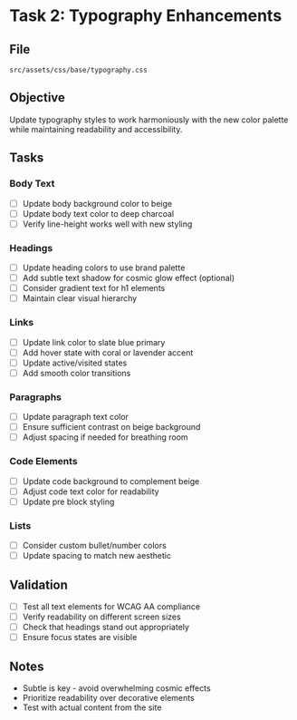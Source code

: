 # Task 2: Typography Enhancements

## File
`src/assets/css/base/typography.css`

## Objective
Update typography styles to work harmoniously with the new color palette while maintaining readability and accessibility.

## Tasks

### Body Text
- [ ] Update body background color to beige
- [ ] Update body text color to deep charcoal
- [ ] Verify line-height works well with new styling

### Headings
- [ ] Update heading colors to use brand palette
- [ ] Add subtle text shadow for cosmic glow effect (optional)
- [ ] Consider gradient text for h1 elements
- [ ] Maintain clear visual hierarchy

### Links
- [ ] Update link color to slate blue primary
- [ ] Add hover state with coral or lavender accent
- [ ] Update active/visited states
- [ ] Add smooth color transitions

### Paragraphs
- [ ] Update paragraph text color
- [ ] Ensure sufficient contrast on beige background
- [ ] Adjust spacing if needed for breathing room

### Code Elements
- [ ] Update code background to complement beige
- [ ] Adjust code text color for readability
- [ ] Update pre block styling

### Lists
- [ ] Consider custom bullet/number colors
- [ ] Update spacing to match new aesthetic

## Validation
- [ ] Test all text elements for WCAG AA compliance
- [ ] Verify readability on different screen sizes
- [ ] Check that headings stand out appropriately
- [ ] Ensure focus states are visible

## Notes
- Subtle is key - avoid overwhelming cosmic effects
- Prioritize readability over decorative elements
- Test with actual content from the site
